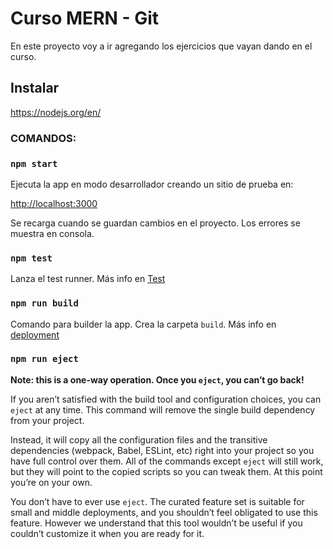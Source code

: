 #  Curso MERN - Git
En este proyecto voy a ir agregando los ejercicios que vayan dando en el curso.

## Instalar

https://nodejs.org/en/


### COMANDOS:
### `npm start`

Ejecuta la app en modo desarrollador creando un sitio de prueba en:

[http://localhost:3000](http://localhost:3000)

Se recarga cuando se guardan cambios en el proyecto.
Los errores se muestra en consola.


### `npm test`

Lanza el test runner.
Más info en [Test](https://facebook.github.io/create-react-app/docs/running-tests)

### `npm run build`

Comando para builder la app.
Crea la carpeta `build`.
Más info en [deployment](https://facebook.github.io/create-react-app/docs/deployment)

### `npm run eject`

**Note: this is a one-way operation. Once you `eject`, you can’t go back!**

If you aren’t satisfied with the build tool and configuration choices, you can `eject` at any time. This command will remove the single build dependency from your project.

Instead, it will copy all the configuration files and the transitive dependencies (webpack, Babel, ESLint, etc) right into your project so you have full control over them. All of the commands except `eject` will still work, but they will point to the copied scripts so you can tweak them. At this point you’re on your own.

You don’t have to ever use `eject`. The curated feature set is suitable for small and middle deployments, and you shouldn’t feel obligated to use this feature. However we understand that this tool wouldn’t be useful if you couldn’t customize it when you are ready for it.
